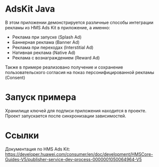 # AdsKit Java

В этом приложении демонстрируется различные способы интеграции рекламы из HMS Ads Kit в приложение, а именно:
* Реклама при запуске (Splash Ad)
* Баннерная реклама (Banner Ad)
* Реклама при переходах (Interstitial Ad)
* Нативная реклама (Native Ad)
* Реклама с вознаграждением (Reward Ad)

Также в примере реализовано получение и сохранение пользовательского согласия на показ персонифицированной рекламы (Consent)

# Запуск примера

Хранилище ключей для подписи приложения находится в проекте.
Проект запускается после синхронизации зависимостей.

# Ссылки
Документация по HMS Ads Kit: https://developer.huawei.com/consumer/en/doc/development/HMSCore-Guides-V5/publisher-service-dev-process-0000001050064964-V5
